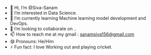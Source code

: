 - 👋 Hi, I’m @Siva-Sanam
- 👀 I’m interested in Data Science.
- 🌱 I’m currently learning Machine learning model development and DevOps.
- 💞️ I’m looking to collaborate on ..
- 📫 How to reach me at my gmail : sanamsiva156@gmail.com
- 😄 Pronouns: He/Him
- ⚡ Fun fact: I love Working out and playing cricket.

<!---
Siva-Sanam/Siva-Sanam is a ✨ special ✨ repository because its `README.md` (this file) appears on your GitHub profile.
You can click the Preview link to take a look at your changes.
--->
